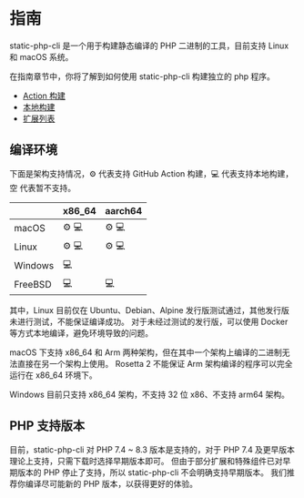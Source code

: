 # 指南

static-php-cli 是一个用于构建静态编译的 PHP 二进制的工具，目前支持 Linux 和 macOS 系统。

在指南章节中，你将了解到如何使用 static-php-cli 构建独立的 php 程序。

- [Action 构建](./action-build)
- [本地构建](./manual-build)
- [扩展列表](./extensions)

## 编译环境

下面是架构支持情况，:gear: 代表支持 GitHub Action 构建，:computer: 代表支持本地构建，空 代表暂不支持。

|         | x86_64            | aarch64           |
|---------|-------------------|-------------------|
| macOS   | :gear: :computer: | :gear: :computer: |
| Linux   | :gear: :computer: | :gear: :computer: |
| Windows | :computer:        |                   |
| FreeBSD | :computer:        | :computer:        |

其中，Linux 目前仅在 Ubuntu、Debian、Alpine 发行版测试通过，其他发行版未进行测试，不能保证编译成功。
对于未经过测试的发行版，可以使用 Docker 等方式本地编译，避免环境导致的问题。

macOS 下支持 x86_64 和 Arm 两种架构，但在其中一个架构上编译的二进制无法直接在另一个架构上使用。
Rosetta 2 不能保证 Arm 架构编译的程序可以完全运行在 x86_64 环境下。

Windows 目前只支持 x86_64 架构，不支持 32 位 x86、不支持 arm64 架构。

## PHP 支持版本

目前，static-php-cli 对 PHP 7.4 ~ 8.3 版本是支持的，对于 PHP 7.4 及更早版本理论上支持，只需下载时选择早期版本即可。
但由于部分扩展和特殊组件已对早期版本的 PHP 停止了支持，所以 static-php-cli 不会明确支持早期版本。
我们推荐你编译尽可能新的 PHP 版本，以获得更好的体验。
